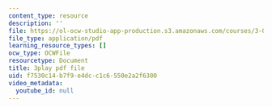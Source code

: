 ```yaml
---
content_type: resource
description: ''
file: https://ol-ocw-studio-app-production.s3.amazonaws.com/courses/3-091-introduction-to-solid-state-chemistry-fall-2018/f7530c14b7f9e4dcc1c6550e2a2f6300_4Dr3Q-ezMZk.pdf
file_type: application/pdf
learning_resource_types: []
ocw_type: OCWFile
resourcetype: Document
title: 3play pdf file
uid: f7530c14-b7f9-e4dc-c1c6-550e2a2f6300
video_metadata:
  youtube_id: null
---
```

